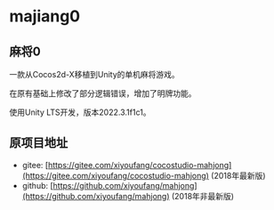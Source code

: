 # majiang0

## 麻将0

一款从Cocos2d-X移植到Unity的单机麻将游戏。

在原有基础上修改了部分逻辑错误，增加了明牌功能。

使用Unity LTS开发，版本2022.3.1f1c1。

## 原项目地址

- gitee: [https://gitee.com/xiyoufang/cocostudio-mahjong](https://gitee.com/xiyoufang/cocostudio-mahjong) (2018年最新版)
- github: [https://github.com/xiyoufang/mahjong](https://github.com/xiyoufang/mahjong) (2018年非最新版)
